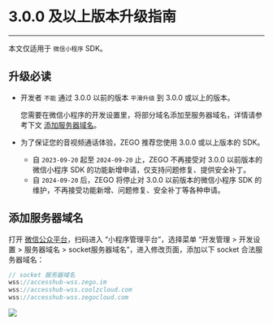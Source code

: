 # 3.0.0 及以上版本升级指南

- - -

<Warning title="注意">


本文仅适用于 `微信小程序` SDK。

</Warning>




## 升级必读

- 开发者 `不能` 通过 3.0.0 以前的版本 `平滑升级` 到 3.0.0 或以上的版本。

    您需要在微信小程序的开发设置里，将部分域名添加至服务器域名，详情请参考下文 [添加服务器域名](https://doc-zh.zego.im/article/18284#2)。

- 为了保证您的音视频通话体验，ZEGO 推荐您使用 3.0.0 或以上版本的 SDK。

    - 自 `2023-09-20` 起至 `2024-09-20` 止，ZEGO 不再接受对 3.0.0 以前版本的微信小程序 SDK 的功能新增申请，仅支持问题修复、提供安全补丁。
    - 自 `2024-09-20` 后，ZEGO 将停止对 3.0.0 以前版本的微信小程序 SDK 的维护，不再接受功能新增、问题修复、安全补丁等各种申请。


## 添加服务器域名

打开 [微信公众平台](https://mp.weixin.qq.com/?token=&lang=zh_CN)，扫码进入 “小程序管理平台”，选择菜单 “开发管理 > 开发设置 > 服务器域名 > socket服务器域名”，进入修改页面，添加以下 socket 合法服务器域名：

```js
// socket 服务器域名
wss://accesshub-wss.zego.im
wss://accesshub-wss.coolzcloud.com
wss://accesshub-wss.zegocloud.com
```
<Frame width="512" height="auto" caption=""><img src="https://doc-media.zego.im/sdk-doc/Pics/Express/wx_program/socket.jpeg" /></Frame>
